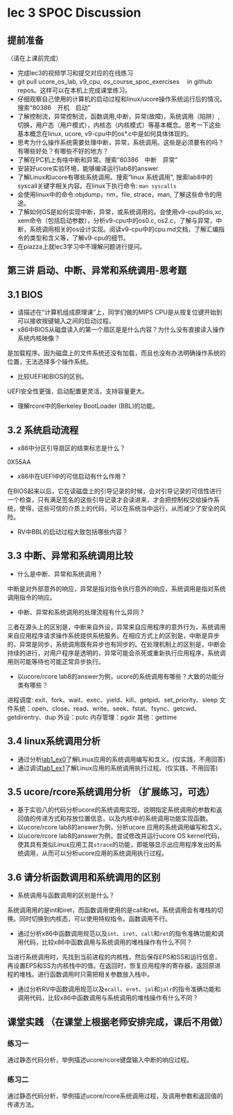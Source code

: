 # lec 3 SPOC Discussion

## **提前准备**
（请在上课前完成）


 - 完成lec3的视频学习和提交对应的在线练习
 - git pull ucore_os_lab, v9_cpu, os_course_spoc_exercises  　in github repos。这样可以在本机上完成课堂练习。
 - 仔细观察自己使用的计算机的启动过程和linux/ucore操作系统运行后的情况。搜索“80386　开机　启动”
 - 了解控制流，异常控制流，函数调用,中断，异常(故障)，系统调用（陷阱）,切换，用户态（用户模式），内核态（内核模式）等基本概念。思考一下这些基本概念在linux, ucore, v9-cpu中的os*.c中是如何具体体现的。
 - 思考为什么操作系统需要处理中断，异常，系统调用。这些是必须要有的吗？有哪些好处？有哪些不好的地方？
 - 了解在PC机上有啥中断和异常。搜索“80386　中断　异常”
 - 安装好ucore实验环境，能够编译运行lab8的answer
 - 了解Linux和ucore有哪些系统调用。搜索“linux 系统调用", 搜索lab8中的syscall关键字相关内容。在linux下执行命令: ```man syscalls```
 - 会使用linux中的命令:objdump，nm，file, strace，man, 了解这些命令的用途。
 - 了解如何OS是如何实现中断，异常，或系统调用的。会使用v9-cpu的dis,xc, xem命令（包括启动参数），分析v9-cpu中的os0.c, os2.c，了解与异常，中断，系统调用相关的os设计实现。阅读v9-cpu中的cpu.md文档，了解汇编指令的类型和含义等，了解v9-cpu的细节。
 - 在piazza上就lec3学习中不理解问题进行提问。

## 第三讲 启动、中断、异常和系统调用-思考题

## 3.1 BIOS
-  请描述在“计算机组成原理课”上，同学们做的MIPS CPU是从按复位键开始到可以接收按键输入之间的启动过程。
-  x86中BIOS从磁盘读入的第一个扇区是是什么内容？为什么没有直接读入操作系统内核映像？

是加载程序。因为磁盘上的文件系统还没有加载，而且也没有办法明确操作系统的位置，无法选择多个操作系统。

- 比较UEFI和BIOS的区别。

UEFI安全性更强，启动配置更灵活，支持容量更大。

- 理解rcore中的Berkeley BootLoader (BBL)的功能。

## 3.2 系统启动流程

- x86中分区引导扇区的结束标志是什么？

0X55AA

- x86中在UEFI中的可信启动有什么作用？

在BIOS起来以后，它在读磁盘上的引导记录的时候，会对引导记录的可信性进行一个检查，只有满足签名的这些引导记录才会读进来，才会把控制权交给操作系统，使得，这些可信的介质上的代码，可以在系统当中运行，从而减少了安全的风险。

- RV中BBL的启动过程大致包括哪些内容？

## 3.3 中断、异常和系统调用比较
- 什么是中断、异常和系统调用？

中断是对外部意外的响应，异常是指对指令执行意外的响应，系统调用是指对系统调用指令的响应。

-  中断、异常和系统调用的处理流程有什么异同？

三者在源头上的区别是，中断来自外设，异常来自应用程序的意外行为，系统调用来自应用程序请求操作系统提供系统服务。在相应方式上的区别是，中断是异步的，异常是同步，系统调用既有异步也有同步的。在处理机制上的区别是，中断会持续的进行，对用户程序是透明的，异常可能会杀死或重新执行应用程序，系统调用则可能等待也可能正常异步执行。

- 以ucore/rcore lab8的answer为例，ucore的系统调用有哪些？大致的功能分类有哪些？

进程调度: exit、fork、wait、exec、yield、kill、getpid、set_priority、sleep
文件系统：open、close、read、write、seek、fstat、fsync、getcwd、getdirentry、dup
外设：putc
内存管理：pgdir
其他：gettime

## 3.4 linux系统调用分析
- 通过分析[lab1_ex0](https://github.com/chyyuu/ucore_lab/blob/master/related_info/lab1/lab1-ex0.md)了解Linux应用的系统调用编写和含义。(仅实践，不用回答)
- 通过调试[lab1_ex1](https://github.com/chyyuu/ucore_lab/blob/master/related_info/lab1/lab1-ex1.md)了解Linux应用的系统调用执行过程。(仅实践，不用回答)


## 3.5 ucore/rcore系统调用分析 （扩展练习，可选）
-  基于实验八的代码分析ucore的系统调用实现，说明指定系统调用的参数和返回值的传递方式和存放位置信息，以及内核中的系统调用功能实现函数。
- 以ucore/rcore lab8的answer为例，分析ucore 应用的系统调用编写和含义。
- 以ucore/rcore lab8的answer为例，尝试修改并运行ucore OS kernel代码，使其具有类似Linux应用工具`strace`的功能，即能够显示出应用程序发出的系统调用，从而可以分析ucore应用的系统调用执行过程。

 
## 3.6 请分析函数调用和系统调用的区别
- 系统调用与函数调用的区别是什么？

系统调用用的是int和iret，而函数调用使用的是call和ret。系统调用会有堆栈的切换。同时切换到内核态，可以使用特权指令。函数调用不行。

- 通过分析x86中函数调用规范以及`int`、`iret`、`call`和`ret`的指令准确功能和调用代码，比较x86中函数调用与系统调用的堆栈操作有什么不同？

当进行系统调用时，先找到当前进程的内核栈，然后保存EPS和SS和运行信息，再设置EPS和SS为内核栈中的值。在返回时，恢复应用程序的寄存器，返回原进程的堆栈。进行函数调用时只需把相关参数放入栈中。

- 通过分析RV中函数调用规范以及`ecall`、`eret`、`jal`和`jalr`的指令准确功能和调用代码，比较x86中函数调用与系统调用的堆栈操作有什么不同？


## 课堂实践 （在课堂上根据老师安排完成，课后不用做）
### 练习一
通过静态代码分析，举例描述ucore/rcore键盘输入中断的响应过程。

### 练习二
通过静态代码分析，举例描述ucore/rcore系统调用过程，及调用参数和返回值的传递方法。
